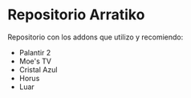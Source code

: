 # Repositorio Arratiko
Repositorio con los addons que utilizo y recomiendo:
<ul>
<li>Palantir 2</li>
<li>Moe's TV</li>
<li>Cristal Azul</li>
<li>Horus</li>
<li>Luar</li>
</ul>
